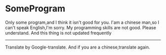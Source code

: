 # SomeProgram
Only some program,and I think it isn't good for you.
I'am a chinese man,so I can't speak English,I'm sorry.
My programming skills are not good.
Please understand.
And this thing is not updated frequently
_________________________________________
Translate by Google-translate.
And if you are a chinese,translate again.
